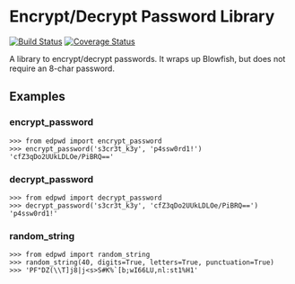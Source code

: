 Encrypt/Decrypt Password Library
========================

[![Build Status](https://travis-ci.org/tampakrap/edpwd.png?branch=master)](https://travis-ci.org/tampakrap/edpwd)
[![Coverage Status](https://coveralls.io/repos/tampakrap/edpwd/badge.png?branch=master)](https://coveralls.io/r/tampakrap/edpwd?branch=master)

A library to encrypt/decrypt passwords. It wraps up Blowfish, but does not
require an 8-char password.

## Examples

### encrypt\_password

    >>> from edpwd import encrypt_password
    >>> encrypt_password('s3cr3t_k3y', 'p4ssw0rd1!')
    'cfZ3qDo2UUkLDLOe/PiBRQ=='

### decrypt\_password

    >>> from edpwd import decrypt_password
    >>> decrypt_password('s3cr3t_k3y', 'cfZ3qDo2UUkLDLOe/PiBRQ==')
    'p4ssw0rd1!'

### random\_string

    >>> from edpwd import random_string
    >>> random_string(40, digits=True, letters=True, punctuation=True)
    >>> 'PF"DZ(\\T]j8|j<s>S#K%`[b;wI66LU,nl:st1%H1'
